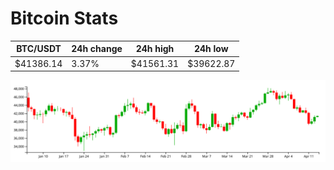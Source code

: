 # Bitcoin Stats

BTC/USDT|24h change|24h high|24h low|
|---|---|---|---|
|$41386.14|3.37%|$41561.31|$39622.87|

<img src="./chart.svg">
